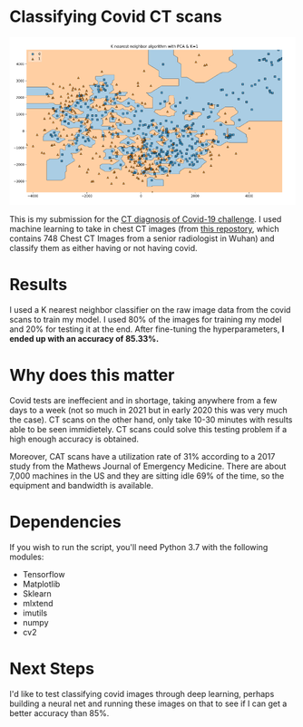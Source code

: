 # Classifying Covid CT scans

![Visualization of classification results](./visualization.png)

This is my submission for the [CT diagnosis of Covid-19 challenge](https://covid-ct.grand-challenge.org/CT-diagnosis-of-COVID-19/). I used machine learning to take in chest CT images (from [this repostory](https://github.com/UCSD-AI4H/COVID-CT), which contains 748 Chest CT Images from a senior radiologist in Wuhan) and classify them as either having or not having covid.

# Results

I used a K nearest neighbor classifier on the raw image data from the covid scans to train my model. I used 80% of the images for training my model and 20% for testing it at the end. After fine-tuning the hyperparameters, **I ended up with an accuracy of 85.33%.**

# Why does this matter

Covid tests are ineffecient and in shortage, taking anywhere from a few days to a week (not so much in 2021 but in early 2020 this was very much the case). CT scans on the other hand, only take 10-30 minutes with results able to be seen immidietely. CT scans could solve this testing problem if a high enough accuracy is obtained.

Moreover, CAT scans have a utilization rate of 31% according to a 2017 study from the Mathews Journal of Emergency Medicine. There are about 7,000 machines in the US and they are sitting idle 69% of the time, so the equipment and bandwidth is available.

# Dependencies

If you wish to run the script, you'll need Python 3.7 with the following modules:

- Tensorflow
- Matplotlib
- Sklearn
- mlxtend
- imutils
- numpy
- cv2

# Next Steps

I'd like to test classifying covid images through deep learning, perhaps building a neural net and running these images on that to see if I can get a better accuracy than 85%.
